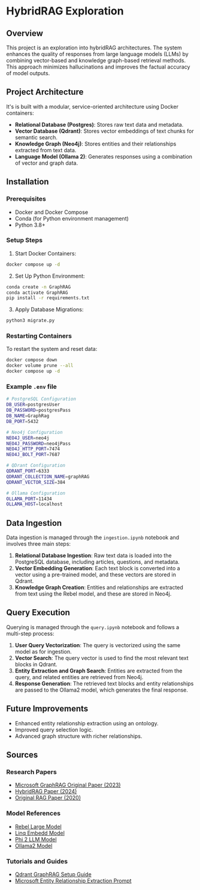 # HybridRAG Exploration

## Overview
This project is an exploration into hybridRAG architectures. The system enhances the quality of responses from large language models (LLMs) by combining vector-based and knowledge graph-based retrieval methods. This approach minimizes hallucinations and improves the factual accuracy of model outputs.

## Project Architecture
It's is built with a modular, service-oriented architecture using Docker containers:
- **Relational Database (Postgres)**: Stores raw text data and metadata.
- **Vector Database (Qdrant)**: Stores vector embeddings of text chunks for semantic search.
- **Knowledge Graph (Neo4j)**: Stores entities and their relationships extracted from text data.
- **Language Model (Ollama 2)**: Generates responses using a combination of vector and graph data.

## Installation
### Prerequisites
- Docker and Docker Compose
- Conda (for Python environment management)
- Python 3.8+

### Setup Steps
1. Start Docker Containers:
```bash
docker compose up -d
```

2. Set Up Python Environment:
```bash
conda create -n GraphRAG
conda activate GraphRAG
pip install -r requirements.txt
```

3. Apply Database Migrations:
```bash
python3 migrate.py
```

### Restarting Containers
To restart the system and reset data:
```bash
docker compose down
docker volume prune --all
docker compose up -d
```

### Example `.env` file
```bash
# PostgreSQL Configuration
DB_USER=postgresUser
DB_PASSWORD=postgresPass
DB_NAME=GraphRag
DB_PORT=5432

# Neo4j Configuration
NEO4J_USER=neo4j
NEO4J_PASSWORD=neo4jPass
NEO4J_HTTP_PORT=7474
NEO4J_BOLT_PORT=7687

# QDrant Configuration
QDRANT_PORT=6333
QDRANT_COLLECTION_NAME=graphRAG
QDRANT_VECTOR_SIZE=384

# Ollama Configuration
OLLAMA_PORT=11434
OLLAMA_HOST=localhost
```

## Data Ingestion
Data ingestion is managed through the `ingestion.ipynb` notebook and involves three main steps:
1. **Relational Database Ingestion**: Raw text data is loaded into the PostgreSQL database, including articles, questions, and metadata.
2. **Vector Embedding Generation**: Each text block is converted into a vector using a pre-trained model, and these vectors are stored in Qdrant.
3. **Knowledge Graph Creation**: Entities and relationships are extracted from text using the Rebel model, and these are stored in Neo4j.

## Query Execution
Querying is managed through the `query.ipynb` notebook and follows a multi-step process:
1. **User Query Vectorization**: The query is vectorized using the same model as for ingestion.
2. **Vector Search**: The query vector is used to find the most relevant text blocks in Qdrant.
3. **Entity Extraction and Graph Search**: Entities are extracted from the query, and related entities are retrieved from Neo4j.
4. **Response Generation**: The retrieved text blocks and entity relationships are passed to the Ollama2 model, which generates the final response.

## Future Improvements
- Enhanced entity relationship extraction using an ontology.
- Improved query selection logic.
- Advanced graph structure with richer relationships.

## Sources
### Research Papers
- [Microsoft GraphRAG Original Paper (2023)](https://arxiv.org/abs/2404.16130)
- [HybridRAG Paper (2024)](https://arxiv.org/abs/2408.04948)
- [Original RAG Paper (2020)](https://arxiv.org/abs/2005.11401)

### Model References
- [Rebel Large Model](https://huggingface.co/Babelscape/rebel-large)
- [Linq Embedd Model](https://huggingface.co/Linq-AI-Research/Linq-Embed-Mistral)
- [Phi 2 LLM Model](https://huggingface.co/microsoft/phi-2)
- [Ollama2 Model](https://www.llama.com/llama2/)

### Tutorials and Guides
- [Qdrant GraphRAG Setup Guide](https://qdrant.tech/documentation/examples/graphrag-qdrant-neo4j)
- [Microsoft Entity Relationship Extraction Prompt](https://github.com/microsoft/graphrag/blob/main/graphrag/prompt_tune/prompt/entity_relationship.py#L6)
